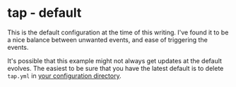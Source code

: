 # tap - default

This is the default configuration at the time of this writing. I've found it to be a nice balance between unwanted events, and ease of triggering the events.

It's possible that this example might not always get updates at the default evolves. The easiest to be sure that you have the latest default is to delete `tap.yml` in [your configuration directory](https://github.com/ksandom/handWavey/blob/main/docs/user/configuration/whereIsMyConfigurationDirectory.md).
